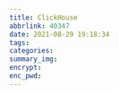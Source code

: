 ```yaml
---
title: ClickHouse
abbrlink: 40347
date: 2021-08-29 19:18:34
tags:
categories:
summary_img:
encrypt:
enc_pwd:
---
```

